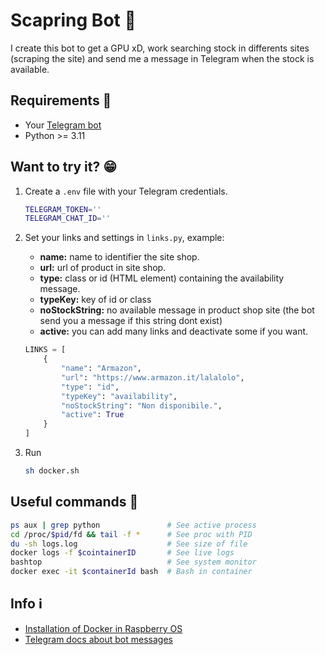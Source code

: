 # Scapring Bot 🤖

I create this bot to get a GPU xD, work searching stock in differents sites (scraping the site) and send me a message in Telegram when the stock is available.

## Requirements 📝

* Your [Telegram bot](https://core.telegram.org/bots)
* Python >= 3.11

## Want to try it? 😁

1. Create a `.env` file with your Telegram credentials.

    ```bash
    TELEGRAM_TOKEN=''
    TELEGRAM_CHAT_ID=''
    ```

2. Set your links and settings in `links.py`, example:

    * **name:** name to identifier the site shop.
    * **url:** url of product in site shop.
    * **type:** class or id (HTML element) containing the availability message.
    * **typeKey:** key of id or class
    * **noStockString:** no available message in product shop site (the bot send you a message if this string dont exist)
    * **active:** you can add many links and deactivate some if you want.

    ```python
    LINKS = [
        {
            "name": "Armazon",
            "url": "https://www.armazon.it/lalalolo",
            "type": "id",
            "typeKey": "availability",
            "noStockString": "Non disponibile.",
            "active": True
        }
    ]
    ```

3. Run

    ```bash
    sh docker.sh
    ```

## Useful commands 🐧

```bash
ps aux | grep python               # See active process 
cd /proc/$pid/fd && tail -f *      # See proc with PID
du -sh logs.log                    # See size of file
docker logs -f $cointainerID       # See live logs
bashtop                            # See system monitor
docker exec -it $containerId bash  # Bash in container
```

## Info ℹ️

* [Installation of Docker in Raspberry OS](https://docs.docker.com/engine/install/debian/#install-using-the-convenience-script)
* [Telegram docs about bot messages](https://core.telegram.org/bots/api#message)
